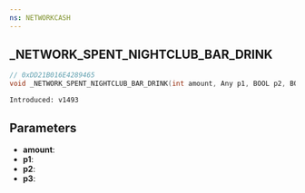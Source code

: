```yaml
---
ns: NETWORKCASH
---
```

## _NETWORK_SPENT_NIGHTCLUB_BAR_DRINK

```c
// 0xDD21B016E4289465
void _NETWORK_SPENT_NIGHTCLUB_BAR_DRINK(int amount, Any p1, BOOL p2, BOOL p3);
```

```
Introduced: v1493
```

## Parameters
* **amount**:
* **p1**:
* **p2**:
* **p3**:

